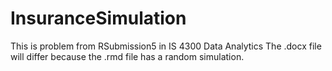 # InsuranceSimulation
This is problem from RSubmission5 in IS 4300 Data Analytics
The .docx file will differ because the .rmd file has a random simulation.
